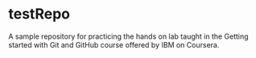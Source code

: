 # testRepo
A sample repository for practicing the hands on lab taught in the Getting started with Git and GitHub course offered by IBM on Coursera.
